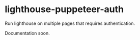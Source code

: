 # lighthouse-puppeteer-auth
Run lighthouse on multiple pages that requires authentication.


Documentation soon.
